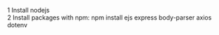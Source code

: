 1 Install nodejs <br>
2 Install packages with npm: npm install ejs express body-parser axios dotenv <br>
